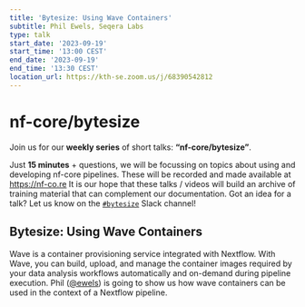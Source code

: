 ```yaml
---
title: 'Bytesize: Using Wave Containers'
subtitle: Phil Ewels, Seqera Labs
type: talk
start_date: '2023-09-19'
start_time: '13:00 CEST'
end_date: '2023-09-19'
end_time: '13:30 CEST'
location_url: https://kth-se.zoom.us/j/68390542812
---
```


# nf-core/bytesize

Join us for our **weekly series** of short talks: **“nf-core/bytesize”**.

Just **15 minutes** + questions, we will be focussing on topics about using and developing nf-core pipelines.
These will be recorded and made available at <https://nf-co.re>
It is our hope that these talks / videos will build an archive of training material that can complement our documentation. Got an idea for a talk? Let us know on the [`#bytesize`](https://nfcore.slack.com/channels/bytesize) Slack channel!

## Bytesize: Using Wave Containers

Wave is a container provisioning service integrated with Nextflow. With Wave, you can build, upload, and manage the container images required by your data analysis workflows automatically and on-demand during pipeline execution. Phil ([@ewels](https://github.com/ewels)) is going to show us how wave containers can be used in the context of a Nextflow pipeline.

